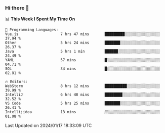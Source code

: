 ### Hi there 👋

<!--
**asdf12303116/asdf12303116** is a ✨ _special_ ✨ repository because its `README.md` (this file) appears on your GitHub profile.

Here are some ideas to get you started:

- 🔭 I’m currently working on ...
- 🌱 I’m currently learning ...
- 👯 I’m looking to collaborate on ...
- 🤔 I’m looking for help with ...
- 💬 Ask me about ...
- 📫 How to reach me: ...
- 😄 Pronouns: ...
- ⚡ Fun fact: ...
-->

<!--START_SECTION:waka-->
📊 **This Week I Spent My Time On** 

```text
💬 Programming Languages: 
Vue.js                   7 hrs 47 mins       █████████░░░░░░░░░░░░░░░░   37.94 % 
Other                    5 hrs 24 mins       ███████░░░░░░░░░░░░░░░░░░   26.37 % 
Java                     5 hrs 1 min         ██████░░░░░░░░░░░░░░░░░░░   24.49 % 
YAML                     57 mins             █░░░░░░░░░░░░░░░░░░░░░░░░   04.71 % 
SQL                      34 mins             █░░░░░░░░░░░░░░░░░░░░░░░░   02.81 % 

🔥 Editors: 
WebStorm                 8 hrs 12 mins       ██████████░░░░░░░░░░░░░░░   39.99 % 
IntelliJ                 6 hrs 40 mins       ████████░░░░░░░░░░░░░░░░░   32.52 % 
VS Code                  5 hrs 25 mins       ███████░░░░░░░░░░░░░░░░░░   26.41 % 
Intellijidea             13 mins             ░░░░░░░░░░░░░░░░░░░░░░░░░   01.08 % 
```


 Last Updated on 2024/01/17 18:33:09 UTC
<!--END_SECTION:waka-->
